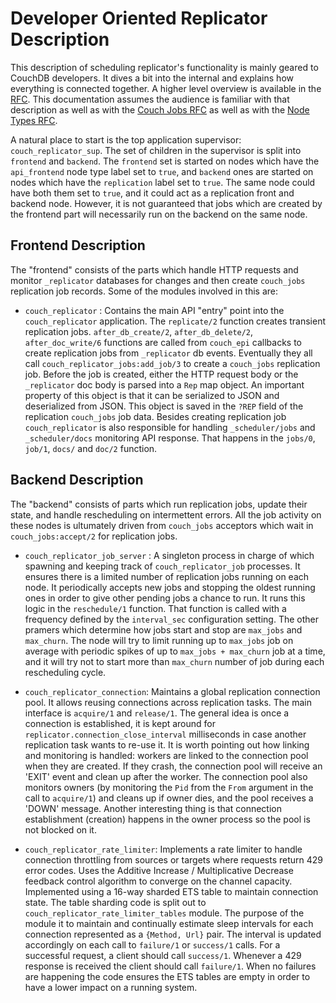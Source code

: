 Developer Oriented Replicator Description
=========================================

This description of scheduling replicator's functionality is mainly geared to
CouchDB developers. It dives a bit into the internal and explains how
everything is connected together. A higher level overview is available in the
[RFC](https://github.com/apache/couchdb-documentation/pull/581). This
documentation assumes the audience is familiar with that description as well as
with the [Couch Jobs
RFC](https://github.com/apache/couchdb-documentation/blob/main/rfcs/007-background-jobs.md)
as well as with the [Node Types
RFC](https://github.com/apache/couchdb-documentation/blob/main/rfcs/013-node-types.md).

A natural place to start is the top application supervisor:
`couch_replicator_sup`. The set of children in the supervisor is split into
`frontend` and `backend`. The `frontend` set is started on nodes which have the
`api_frontend` node type label set to `true`, and `backend` ones are started on
nodes which have the `replication` label set to `true`. The same node could
have both them set to `true`, and it could act as a replication front and
backend node. However, it is not guaranteed that jobs which are created by the
frontend part will necessarily run on the backend on the same node.


Frontend Description
--

The "frontend" consists of the parts which handle HTTP requests and monitor
`_replicator` databases for changes and then create `couch_jobs` replication
job records. Some of the modules involved in this are:

 * `couch_replicator` : Contains the main API "entry" point into the
   `couch_replicator` application. The `replicate/2` function creates transient
   replication jobs. `after_db_create/2`, `after_db_delete/2`,
   `after_doc_write/6` functions are called from `couch_epi` callbacks to
   create replication jobs from `_replicator` db events. Eventually they all
   call `couch_replicator_jobs:add_job/3` to create a `couch_jobs` replication
   job. Before the job is created, either the HTTP request body or the
   `_replicator` doc body is parsed into a `Rep` map object. An important
   property of this object is that it can be serialized to JSON and
   deserialized from JSON. This object is saved in the `?REP` field of the
   replication `couch_jobs` job data. Besides creating replication job
   `couch_replicator` is also responsible for handling `_scheduler/jobs` and
   `_scheduler/docs` monitoring API response. That happens in the `jobs/0`,
   `job/1`, `docs/` and `doc/2` function.

Backend Description
--

The "backend" consists of parts which run replication jobs, update their state,
and handle rescheduling on intermettent errors. All the job activity on these
nodes is ultumately driven from `couch_jobs` acceptors which wait in
`couch_jobs:accept/2` for replication jobs.

 * `couch_replicator_job_server` : A singleton process in charge of which
   spawning and keeping track of `couch_replicator_job` processes. It ensures
   there is a limited number of replication jobs running on each node. It
   periodically accepts new jobs and stopping the oldest running ones in order
   to give other pending jobs a chance to run. It runs this logic in the
   `reschedule/1` function. That function is called with a frequency defined by
   the `interval_sec` configuration setting. The other pramers which determine
   how jobs start and stop are `max_jobs` and `max_churn`. The node will try to
   limit running up to `max_jobs` job on average with periodic spikes of up to
   `max_jobs + max_churn` job at a time, and it will try not to start more than
   `max_churn` number of job during each rescheduling cycle.

 * `couch_replicator_connection`: Maintains a global replication connection
    pool. It allows reusing connections across replication tasks. The main
    interface is `acquire/1` and `release/1`. The general idea is once a
    connection is established, it is kept around for
    `replicator.connection_close_interval` milliseconds in case another
    replication task wants to re-use it. It is worth pointing out how linking
    and monitoring is handled: workers are linked to the connection pool when
    they are created. If they crash, the connection pool will receive an 'EXIT'
    event and clean up after the worker. The connection pool also monitors
    owners (by monitoring the `Pid` from the `From` argument in the call to
    `acquire/1`) and cleans up if owner dies, and the pool receives a 'DOWN'
    message. Another interesting thing is that connection establishment
    (creation) happens in the owner process so the pool is not blocked on it.

 * `couch_replicator_rate_limiter`: Implements a rate limiter to handle
    connection throttling from sources or targets where requests return 429
    error codes. Uses the Additive Increase / Multiplicative Decrease feedback
    control algorithm to converge on the channel capacity. Implemented using a
    16-way sharded ETS table to maintain connection state. The table sharding
    code is split out to `couch_replicator_rate_limiter_tables` module. The
    purpose of the module it to maintain and continually estimate sleep
    intervals for each connection represented as a `{Method, Url}` pair. The
    interval is updated accordingly on each call to `failure/1` or `success/1`
    calls. For a successful request, a client should call `success/1`. Whenever
    a 429 response is received the client should call `failure/1`. When no
    failures are happening the code ensures the ETS tables are empty in order
    to have a lower impact on a running system.



